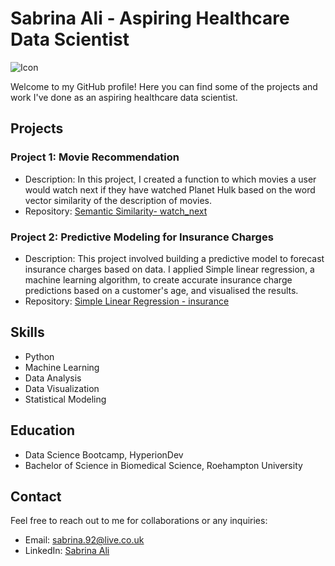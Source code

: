 # Sabrina Ali - Aspiring Healthcare Data Scientist
<picture> 
 <source media="(prefers-color-scheme: dark)" srcset="[https://www.google.com/url-to-your-image.jpg](https://www.google.com/search?q=+female+data+scientist+icon&tbm=isch&ved=2ahUKEwiX-6y5uPn_AhXdsCcCHRBcBGoQ2-cCegQIABAA&oq=+female+data+scientist+icon&gs_lcp=CgNpbWcQAzIECCMQJ1DVB1i0HmDrIGgIcAB4AIABO4gBqASSAQIxMZgBAKABAaoBC2d3cy13aXotaW1nwAEB&sclient=img&ei=bl2mZJeMLt3hnsEPkLiR0AY&bih=746&biw=1536&rlz=1C1CHBF_en-GBGB1057GB1057#imgrc=WQLkwrDrr5-jtM](https://www.iconfinder.com/icons/7469653/data_scientist_female_avatar_person_woman_icon)">
 <source media="(prefers-color-scheme: light)" srcset="[https://www.google.com/url-to-your-image.jpg](https://www.google.com/search?q=+female+data+scientist+icon&tbm=isch&ved=2ahUKEwiX-6y5uPn_AhXdsCcCHRBcBGoQ2-cCegQIABAA&oq=+female+data+scientist+icon&gs_lcp=CgNpbWcQAzIECCMQJ1DVB1i0HmDrIGgIcAB4AIABO4gBqASSAQIxMZgBAKABAaoBC2d3cy13aXotaW1nwAEB&sclient=img&ei=bl2mZJeMLt3hnsEPkLiR0AY&bih=746&biw=1536&rlz=1C1CHBF_en-GBGB1057GB1057#imgrc=WQLkwrDrr5-jtM](https://www.iconfinder.com/icons/7469653/data_scientist_female_avatar_person_woman_icon)">
 <img alt="Icon" src="[https://www.google.com/url-to-your-image.jpg](https://www.google.com/search?q=+female+data+scientist+icon&tbm=isch&ved=2ahUKEwiX-6y5uPn_AhXdsCcCHRBcBGoQ2-cCegQIABAA&oq=+female+data+scientist+icon&gs_lcp=CgNpbWcQAzIECCMQJ1DVB1i0HmDrIGgIcAB4AIABO4gBqASSAQIxMZgBAKABAaoBC2d3cy13aXotaW1nwAEB&sclient=img&ei=bl2mZJeMLt3hnsEPkLiR0AY&bih=746&biw=1536&rlz=1C1CHBF_en-GBGB1057GB1057#imgrc=WQLkwrDrr5-jtM](https://www.iconfinder.com/icons/7469653/data_scientist_female_avatar_person_woman_icon)">
</picture>

Welcome to my GitHub profile! Here you can find some of the projects and work I've done as an aspiring healthcare data scientist.

## Projects

### Project 1: Movie Recommendation
- Description: In this project, I created a function to which movies a user would watch
next if they have watched Planet Hulk based on the word vector similarity of the description of movies.
- Repository: [Semantic Similarity- watch_next ](https://github.com/mssci92/finalCapstone/blob/main/watch_next.py)

### Project 2: Predictive Modeling for Insurance Charges
- Description: This project involved building a predictive model to forecast insurance charges based on data. I applied Simple linear regression, a machine learning algorithm, to create accurate insurance charge predictions based on a customer's age, and visualised the results.
- Repository: [Simple Linear Regression - insurance](https://github.com/mssci92/finalCapstone/blob/main/Simple%2Blinear%2Bregression%2Binsurance.ipynb)

## Skills

- Python
- Machine Learning
- Data Analysis
- Data Visualization
- Statistical Modeling

## Education

- Data Science Bootcamp, HyperionDev
- Bachelor of Science in Biomedical Science, Roehampton University

## Contact

Feel free to reach out to me for collaborations or any inquiries:
- Email: sabrina.92@live.co.uk
- LinkedIn: [Sabrina Ali](https://www.linkedin.com/in/sabrinaali92/)

